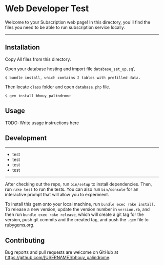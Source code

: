 # Web Developer Test

Welcome to your Subscription web page! In this directory, you'll find the files you need to be able to run subscription service locally.

---
## Installation

Copy All files from this directory.

Open your database hosting and import file `database_set_up.sql`



    $ bundle install, which contains 2 tables with prefilled data.

Then locate `class` folder and open `database.php` file.

    $ gem install bhouy_palindrome

## Usage

TODO: Write usage instructions here

## Development
---
- test
- test
- test
- test
---
After checking out the repo, run `bin/setup` to install dependencies. Then, run `rake test` to run the tests. You can also run `bin/console` for an interactive prompt that will allow you to experiment.

To install this gem onto your local machine, run `bundle exec rake install`. To release a new version, update the version number in `version.rb`, and then run `bundle exec rake release`, which will create a git tag for the version, push git commits and the created tag, and push the `.gem` file to [rubygems.org](https://rubygems.org).

## Contributing

Bug reports and pull requests are welcome on GitHub at https://github.com/[USERNAME]/bhouy_palindrome.
